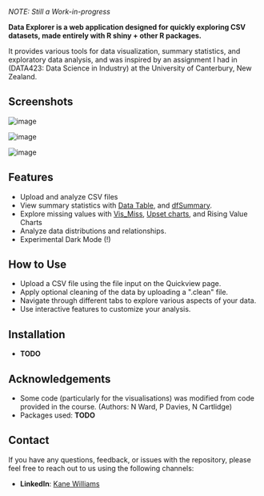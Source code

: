 *NOTE: Still a Work-in-progress*

**Data Explorer is a web application designed for quickly exploring CSV datasets, made entirely with R shiny + other R packages.**

It provides various tools for data visualization, summary statistics, and exploratory data analysis, and was inspired by an assignment I had in (DATA423: Data Science in Industry) at the University of Canterbury, New Zealand.

## Screenshots

![image](https://github.com/user-attachments/assets/bb52b04c-40b1-4a67-b858-55d8f8b5e9b0)

![image](https://github.com/user-attachments/assets/f679c356-ae5b-4056-9a78-87099169f8e6)

![image](https://github.com/user-attachments/assets/bef819a0-dd33-4e04-ba99-b8be86f41834)


## Features

- Upload and analyze CSV files
- View summary statistics with [Data Table](https://datatables.net), and [dfSummary](https://cran.r-project.org/web/packages/summarytools/vignettes/introduction.html).
- Explore missing values with [Vis_Miss](https://www.rdocumentation.org/packages/visdat/versions/0.6.0/topics/vis_miss), [Upset charts](https://upset.app), and Rising Value Charts
- Analyze data distributions and relationships.
- Experimental Dark Mode (!)

## How to Use

- Upload a CSV file using the file input on the Quickview page.
- Apply optional cleaning of the data by uploading a ".clean" file.
- Navigate through different tabs to explore various aspects of your data.
- Use interactive features to customize your analysis.

## Installation

- **TODO**

## Acknowledgements

- Some code (particularly for the visualisations) was modified from code provided in the course. (Authors: N Ward, P Davies, N Cartlidge)
- Packages used: **TODO**

## Contact

If you have any questions, feedback, or issues with the repository, please feel free to reach out to us using the following channels:

- **LinkedIn**: [Kane Williams](https://www.linkedin.com/in/kane-williams01/)
